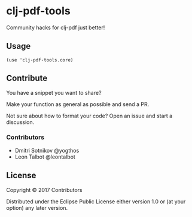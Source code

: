 # clj-pdf-tools

Community hacks for clj-pdf just better!

## Usage

`(use 'clj-pdf-tools.core)`

## Contribute

You have a snippet you want to share? 

Make your function as general as possible and send a PR. 

Not sure about how to format your code? Open an issue and start a discussion. 

### Contributors

* Dmitri Sotnikov‏ @yogthos
* Leon Talbot @leontalbot


## License

Copyright © 2017 Contributors

Distributed under the Eclipse Public License either version 1.0 or (at your option) any later version.



